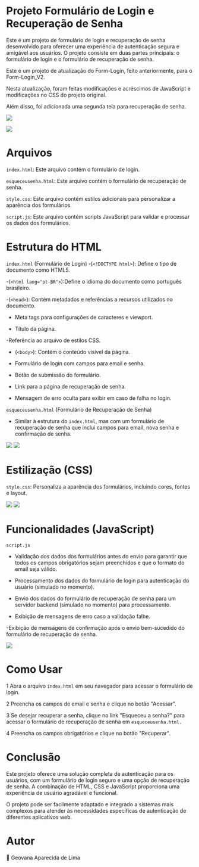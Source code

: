 # Projeto Formulário de Login e Recuperação de Senha 
Este é um projeto de formulário de login e recuperação de senha desenvolvido para oferecer uma experiência de autenticação segura e amigável aos usuários. O projeto consiste em duas partes principais: o formulário de login e o formulário de recuperação de senha.

Este é um projeto de atualização do Form-Login, feito anteriormente, para o Form-Login_V2.

Nesta atualização, foram feitas modificações e acréscimos de JavaScript e modificações no CSS do projeto original. 

Além disso, foi adicionada uma segunda tela para recuperação de senha.

![](Imagens/login.png)

![](Imagens/recuperacao.png)

# Arquivos
`index.html`: Este arquivo contém o formulário de login.

`esqueceusenha.html`: Este arquivo contém o formulário de recuperação de senha.

`style.css`: Este arquivo contém estilos adicionais para personalizar a aparência dos formulários.

`script.js`: Este arquivo contém scripts JavaScript para validar e processar os dados dos formulários.

# Estrutura do HTML
`index.html` (Formulário de Login)
-(`<!DOCTYPE html>`): Define o tipo de documento como HTML5.

-(`<html lang="pt-BR">`):Define o idioma do documento como português brasileiro.

-(`<head>`): Contém metadados e referências a recursos utilizados no documento.

- Meta tags para configurações de caracteres e viewport.

- Título da página.

-Referência ao arquivo de estilos CSS.

- (`<body>`): Contém o conteúdo visível da página.

- Formulário de login com campos para email e senha.

- Botão de submissão do formulário.

- Link para a página de recuperação de senha.

- Mensagem de erro oculta para exibir em caso de falha no login.

`esqueceusenha.html` (Formulário de Recuperação de Senha)

- Similar à estrutura do `index.html`, mas com um formulário de recuperação de senha que inclui campos para email, nova senha e confirmação de senha.

![](Imagens/1.png)
![](Imagens/2.png)

# Estilização (CSS)

`style.css`: Personaliza a aparência dos formulários, incluindo cores, fontes e layout.

![](Imagens/3.png)
![](Imagens/4.png)
# Funcionalidades (JavaScript)

`script.js`

- Validação dos dados dos formulários antes do envio para garantir que todos os campos obrigatórios sejam preenchidos e que o formato do email seja válido.

- Processamento dos dados do formulário de login para autenticação do usuário (simulado no momento).

- Envio dos dados do formulário de recuperação de senha para um servidor backend (simulado no momento) para processamento.

- Exibição de mensagens de erro caso a validação falhe.

-Exibição de mensagens de confirmação após o envio bem-sucedido do formulário de recuperação de senha.

![](Imagens/5.png)
# Como Usar

1 Abra o arquivo `index.html` em seu navegador para acessar o formulário de login.

2 Preencha os campos de email e senha e clique no botão "Acessar".

3 Se desejar recuperar a senha, clique no link "Esqueceu a senha?" para acessar o formulário de recuperação de senha em `esqueceusenha.html.`

4 Preencha os campos obrigatórios e clique no botão "Recuperar".

# Conclusão
Este projeto oferece uma solução completa de autenticação para os usuários, com um formulário de login seguro e uma opção de recuperação de senha. A combinação de HTML, CSS e JavaScript proporciona uma experiência de usuário agradável e funcional.

O projeto pode ser facilmente adaptado e integrado a sistemas mais complexos para atender às necessidades específicas de autenticação de diferentes aplicativos web.

# Autor 
👩 Geovana Aparecida de Lima 
